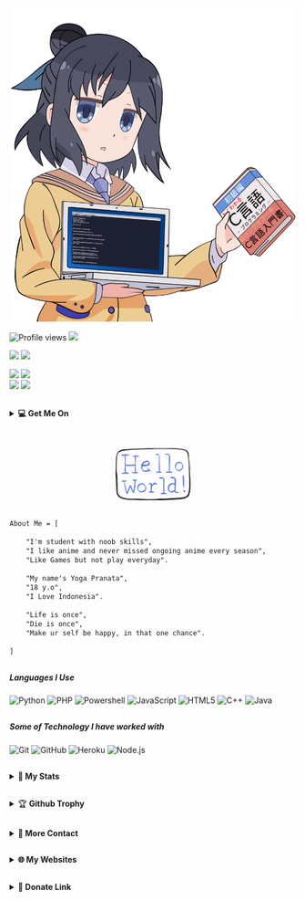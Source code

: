 ![zYxDevs github stats](https://github.com/CyberID-Ltd/zYxDevs-Profile-Requirements/blob/main/computer-programming-anime-programming-language-thread-animation-gril-f6c2888a88588db1f063bcfcbc84e6cf.png)

![Profile views](https://komarev.com/ghpvc/?username=zYxDevs&color=blue&style=flat-square&label=Profile+Views) <img src="https://img.shields.io/github/followers/zYxDevs?label=Followers" style=" float:left, margin-right:10px" />

<p>
    <img src="https://img.shields.io/badge/OS-Linux-blue?&logo=Linux" />
    <img src="https://img.shields.io/badge/OS-Windows-blue?&logo=Windows" />
</p>
<p>
    <img src="https://img.shields.io/badge/MySQL-white?&logo=MySQL" />
    <img src="https://img.shields.io/badge/MariaDB-black?&logo=MariaDB" />
</br>
    <img src="https://img.shields.io/badge/PostgreSQL-white?&logo=Postgresql" />
    <img src="https://img.shields.io/badge/Redis-black?&logo=Redis" />
</p>

##

<details>
    <summary><b>💻 Get Me On</b></summary><br/>
<a href="https://fb.me/yoga.xvip"><img src="https://github.com/CyberID-Ltd/zYxDevs-Profile-Requirements/blob/main/174848.svg" alt="facebook" width="20" height="20"></a>      &nbsp;&nbsp;   <a href="https://instagram.com/itzme.yoga.id"><img src="https://github.com/CyberID-Ltd/zYxDevs-Profile-Requirements/blob/main/174855.svg" alt="instagram" width="20" height="20"></a>
 &nbsp;&nbsp; 
<a href="https://t.me/Yoga_CIC"><img src="https://github.com/CyberID-Ltd/zYxDevs-Profile-Requirements/blob/main/Telegram_logo.svg" alt="telegram" width="20" height="20"></a>      &nbsp;&nbsp;   <a href="https://twitter.com/AccountYoga"><img src="https://github.com/CyberID-Ltd/zYxDevs-Profile-Requirements/blob/main/466963.png" alt="twitter" width="20" height="20"></a>
 &nbsp;&nbsp; 
<a href="https://discordapp.com/users/659718688219332639"><img src="https://github.com/CyberID-Ltd/zYxDevs-Profile-Requirements/blob/main/discord_101785.svg" width="20.5" height="20.5"></a>
<br><br>
</details>

##

<p align="center">
  <img src="https://github.com/CyberID-Ltd/zYxDevs-Profile-Requirements/blob/main/68747470733a2f2f6d656469612e67697068792e636f6d2f6d656469612f4d654a674233794d4d774961486d4b44347a2f67697068792e676966.gif" width="30%">
</p>

```
About Me = [

    "I'm student with noob skills",
    "I like anime and never missed ongoing anime every season",
    "Like Games but not play everyday".

    "My name's Yoga Pranata",
    "18 y.o",
    "I Love Indonesia".

    "Life is once",
    "Die is once",
    "Make ur self be happy, in that one chance".

]
```

##
##### Languages I Use

![Python](https://img.shields.io/badge/-Python-000000?style=flat&logo=python)
![PHP](https://img.shields.io/badge/-PHP-000000?style=flat&logo=php)
![Powershell](https://img.shields.io/badge/-PowerShell-000000?style=flat&logo=powershell)
![JavaScript](https://img.shields.io/badge/-JavaScript-000000?style=flat&logo=javascript)
![HTML5](https://img.shields.io/badge/-HTML5-000000?style=flat&logo=html5)
![C++](https://img.shields.io/badge/-C++-000000?style=flat&logo=c%2B%2B)
![Java](https://img.shields.io/badge/-Java-000000?style=flat&logo=java)
##
##### Some of Technology I have worked with

![Git](https://img.shields.io/badge/-Git-222222?style=flat&logo=git&logoColor=F05032)
![GitHub](https://img.shields.io/badge/-GitHub-222222?style=flat&logo=github&logoColor=181717)
![Heroku](https://img.shields.io/badge/-Heroku-222222?style=flat&logo=heroku&logoColor=FCC624)
![Node.js](https://img.shields.io/badge/-Node.js-222222?style=flat&logo=node.js&logoColor=339933)

##
<details>
    <summary><b>📝 My Stats</b></summary><br/>

[![github stats](https://github-readme-stats.vercel.app/api?username=zYxDevs&show_icons=true&theme=blueberry)](https://github.com/zYxDevs)

[![top languages](https://github-readme-stats.vercel.app/api/top-langs/?username=zYxDevs&show_icons=true&theme=blueberry&layout=compact)](https://github.com/zYxDevs)

[![Readme Card](https://github-readme-stats.vercel.app/api/pin/?username=zYxDevs&repo=TgBots&theme=blueberry)](https://github.com/zYxDevs/TgBots)
</details>

##
<details>
    <summary>&#127942 <b>Github Trophy</b></summary><br/>

![Github Trophy](https://github-profile-trophy.vercel.app/?username=zYxDevs&theme=darkhub&row=2&column=3)
</details>

##
<details>
    <summary><b>📨 More Contact</b></summary><br/>
   <a href="mailto:ahmadzaylani001@gmail.com"><img src="https://github.com/CyberID-Ltd/zYxDevs-Profile-Requirements/blob/main/assets/gmail.svg" width="30px" alt="mail"></a> &nbsp; &nbsp;
   <a href="mailto:ahmadzaylani001@yahoo.com"><img src="https://github.com/CyberID-Ltd/zYxDevs-Profile-Requirements/blob/main/3955163.png" width="30px" alt="mail"></a> &nbsp; &nbsp;
</details>

##
<details>
    <summary><b>🌐 My Websites</b></summary><br/>
   <a href="https://zYxDevs.github.io"><img src="https://github.com/CyberID-Ltd/zYxDevs-Profile-Requirements/blob/main/assets/github.svg" width="30" alt="github"></a> &nbsp; &nbsp;
   <a href="https://bit.ly/3wBnqz0"><img src="https://github.com/CyberID-Ltd/zYxDevs-Profile-Requirements/blob/main/assets/site.svg" width="30" alt="cyber indonesia"></a> &nbsp; &nbsp;
</details>

##
<details>
    <summary><b>💸 Donate Link</b></summary><br/>
   <a href="https://paypal.me/YogaPranataDMK"><img src="https://github.com/CyberID-Ltd/zYxDevs-Profile-Requirements/blob/main/888870.png" width="50px" alt="donation"></a> &nbsp; &nbsp;
   <a href="https://ko-fi.com/yogapranata"><img src="https://github.com/CyberID-Ltd/zYxDevs-Profile-Requirements/blob/main/1017087.png" width="50px" alt="donation"></a>
</details>
